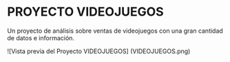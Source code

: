 
# PROYECTO VIDEOJUEGOS

Un proyecto de análisis sobre ventas de videojuegos con una gran cantidad de datos e información.

![Vista previa del Proyecto VIDEOJUEGOS] (VIDEOJUEGOS.png)